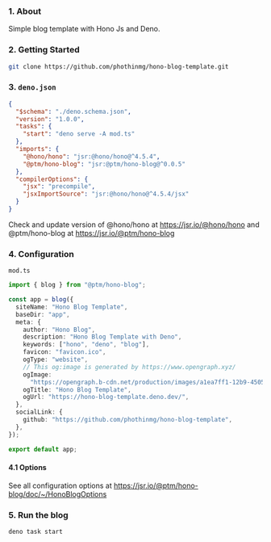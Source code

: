### 1. About

Simple blog template with Hono Js and Deno.

### 2. Getting Started

```bash
git clone https://github.com/phothinmg/hono-blog-template.git
```

### 3. `deno.json`

```json
{
  "$schema": "./deno.schema.json",
  "version": "1.0.0",
  "tasks": {
    "start": "deno serve -A mod.ts"
  },
  "imports": {
    "@hono/hono": "jsr:@hono/hono@^4.5.4",
    "@ptm/hono-blog": "jsr:@ptm/hono-blog@^0.0.5"
  },
  "compilerOptions": {
    "jsx": "precompile",
    "jsxImportSource": "jsr:@hono/hono@^4.5.4/jsx"
  }
}
```

Check and update version of @hono/hono at https://jsr.io/@hono/hono and @ptm/hono-blog at https://jsr.io/@ptm/hono-blog

### 4. Configuration

`mod.ts`

```ts
import { blog } from "@ptm/hono-blog";

const app = blog({
  siteName: "Hono Blog Template",
  baseDir: "app",
  meta: {
    author: "Hono Blog",
    description: "Hono Blog Template with Deno",
    keywords: ["hono", "deno", "blog"],
    favicon: "favicon.ico",
    ogType: "website",
    // This og:image is generated by https://www.opengraph.xyz/
    ogImage:
      "https://opengraph.b-cdn.net/production/images/a1ea7ff1-12b9-4505-9f6e-2e9a119badf8.png?token=4mnJrVq4kMMlG2GMzBGRIj4S5DHq81C3BS6owMZYgWY&height=960&width=1200&expires=33259066794",
    ogTitle: "Hono Blog Template",
    ogUrl: "https://hono-blog-template.deno.dev/",
  },
  socialLink: {
    github: "https://github.com/phothinmg/hono-blog-template",
  },
});

export default app;
```

#### 4.1 Options

See all configuration options at https://jsr.io/@ptm/hono-blog/doc/~/HonoBlogOptions

### 5. Run the blog

```bash
deno task start
```

